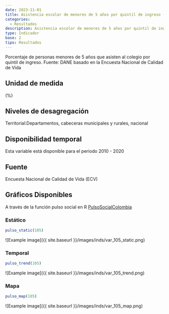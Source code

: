 ```yaml
---
date: 2023-11-01
title: Asistencia escolar de menores de 5 años por quintil de ingreso (%) - quintil 3 (dpto)
categories:
  - Resultados
description: Asistencia escolar de menores de 5 años por quintil de ingreso (%) - quintil 3
type: Indicador
base: 2
tipo: Resultados
--- 
```


Porcentaje de personas menores de 5 años que asisten al colegio por quintil de ingreso.
Fuente: DANE basado en la Encuesta Nacional de Calidad de Vida

## Unidad de medida
(%)

## Niveles de desagregación
Territorial:Departamentos, cabeceras municipales y rurales, nacional

## Disponibilidad temporal
Esta variable está disponible para el periodo 2010 - 2020

## Fuente
Encuesta Nacional de Calidad de Vida (ECV)

## Gráficos Disponibles

A través de la función pulso social en R [PulsoSocialColombia](https://github.com/pulsosocialcolombia/PulsoSocialColombia)

### Estático

``` R
pulso_static(105)
```

![Example image]({{ site.baseurl }}/images/inds/var_105_static.png)

### Temporal

``` R
pulso_trend(105)
```

![Example image]({{ site.baseurl }}/images/inds/var_105_trend.png)

### Mapa

``` R
pulso_map(105)
```

![Example image]({{ site.baseurl }}/images/inds/var_105_map.png)